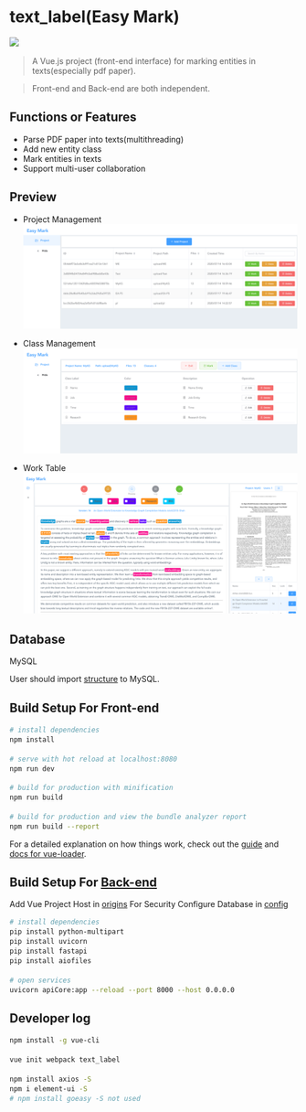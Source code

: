 # text_label(Easy Mark)

![](https://img.shields.io/badge/Status-Developing-brightgreen.svg)

> A Vue.js project (front-end interface) for marking entities in texts(especially pdf paper).

> Front-end and Back-end are both independent.

## Functions or Features
- Parse PDF paper into texts(multithreading)
- Add new entity class
- Mark entities in texts
- Support multi-user collaboration


## Preview
- Project Management
![](easy_mark1.png)

- Class Management
![](easy_mark2.png)

- Work Table
![](easy_mark3.png)


## Database
MySQL

User should import [structure](label_sys.sql) to MySQL.


## Build Setup For Front-end

``` bash
# install dependencies
npm install

# serve with hot reload at localhost:8080
npm run dev

# build for production with minification
npm run build

# build for production and view the bundle analyzer report
npm run build --report
```

For a detailed explanation on how things work, check out the [guide](http://vuejs-templates.github.io/webpack/) and [docs for vue-loader](http://vuejs.github.io/vue-loader).

## Build Setup For [Back-end](textlabel_backend)

Add Vue Project Host in [origins](textlabel_backend/apiCore.py) For Security
Configure Database in [config](textlabel_backend/db_toolkit.py)

```bash
# install dependencies
pip install python-multipart
pip install uvicorn
pip install fastapi
pip install aiofiles

# open services
uvicorn apiCore:app --reload --port 8000 --host 0.0.0.0
```

## Developer log
```bash
npm install -g vue-cli

vue init webpack text_label

npm install axios -S
npm i element-ui -S
# npm install goeasy -S not used
```
